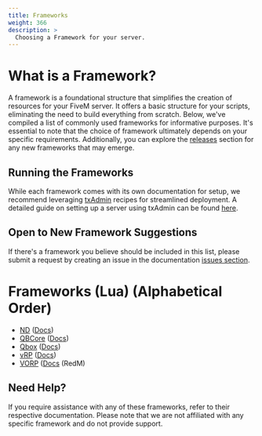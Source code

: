 ```yaml
---
title: Frameworks
weight: 366
description: >
  Choosing a Framework for your server.
---
```


# What is a Framework?
A framework is a foundational structure that simplifies the creation of resources for your FiveM server. It offers a basic structure for your scripts, eliminating the need to build everything from scratch. Below, we've compiled a list of commonly used frameworks for informative purposes. It's essential to note that the choice of framework ultimately depends on your specific requirements. Additionally, you can explore the [releases](https://forum.cfx.re/c/development/releases/7) section for any new frameworks that may emerge.

## Running the Frameworks
While each framework comes with its own documentation for setup, we recommend leveraging [txAdmin](/docs/resources/txAdmin/) recipes for streamlined deployment. A detailed guide on setting up a server using txAdmin can be found [here](/docs/server-manual/setting-up-a-server-txadmin).

## Open to New Framework Suggestions
If there's a framework you believe should be included in this list, please submit a request by creating an issue in the documentation [issues section](https://github.com/citizenfx/fivem-docs/issues).

# Frameworks (Lua) (Alphabetical Order) 
- [ND](https://github.com/ND-Framework/ND_Core) ([Docs](https://ndcore.dev/setup))
- [QBCore](https://github.com/qbcore-framework/qb-core) ([Docs](https://docs.qbcore.org/qbcore-documentation/))
- [Qbox](https://github.com/Qbox-project/qbx_core) ([Docs](https://docs.qbox.re/installation))
- [vRP](https://github.com/vRP-framework/vRP) ([Docs](https://vrp-framework.github.io/vRP/))
- [VORP](https://github.com/VORPCORE/vorp-core-lua) ([Docs](https://docs.vorp-core.com) (RedM)

## Need Help?
If you require assistance with any of these frameworks, refer to their respective documentation. Please note that we are not affiliated with any specific framework and do not provide support.
